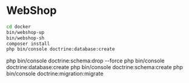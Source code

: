 # WebShop

```bash
cd docker
bin/webshop-up
bin/webshop-sh
composer install
php bin/console doctrine:database:create
```

php bin/console doctrine:schema:drop --force
php bin/console doctrine:database:create
php bin/console doctrine:schema:create
php bin/console doctrine:migration:migrate